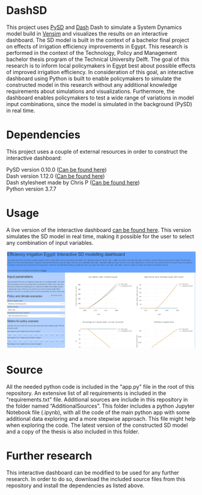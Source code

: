 # DashSD
This project uses <a href="https://pysd.readthedocs.io/en/master/">PySD</a> and <a href="https://dash.plotly.com/">Dash</a> Dash to simulate a System Dynamics model build in <a href="https://vensim.com/">Vensim</a> and visualizes the results on an interactive dashboard. The SD model is built in the context of a bachelor final project on effects of irrigation efficiency improvements in Egypt. This research is performed in the context of the Technology, Policy and Management bachelor thesis program of the Technical University Delft. The goal of this research is to inform local policymakers in Egypt best about possible effects of improved irrigation efficiency. In consideration of this goal, an interactive dashboard using Python is built to enable policymakers to simulate the constructed model in this research without any additional knowledge requirements about simulations and visualizations. Furthermore, the dashboard enables policymakers to test a wide range of variations in model input combinations, since the model is simulated in the background (PySD) in real time.

# Dependencies
This project uses a couple of external resources in order to construct the interactive dashboard:

PySD version 0.10.0 (<a href="https://pysd.readthedocs.io/en/master/">Can be found here</a>) <br>
Dash version 1.12.0 (<a href="https://dash.plotly.com/">Can be found here</a>) <br>
Dash stylesheet made by Chris P (<a href="https://codepen.io/chriddyp/pen/dZVMbK">Can be found here</a>) <br>
Python version 3.7.7 <br>

# Usage
A live version of the interactive dashboard <a href="http://dashsd.herokuapp.com/">can be found here</a>. This version simulates the SD model in real time, making it possible for the user to select any combination of input variables. 

![Alt text](AdditionalSources/DashSDScreenshot.jpg?raw=true "Live version")

# Source
All the needed python code is included in the "app.py" file in the root of this repository. An extensive list of all requirements is included in the "requirements.txt" file. 
Additional sources are include in this repository in the folder named “AdditionalSources”. This folder includes a python Jupyter Notebook file (.ipynb), with all the code of the main python app with some additional data exploring and a more stepwise approach. This file might help when exploring the code. The latest version of the constructed SD model and a copy of the thesis is also included in this folder. 

# Further research
This interactive dashboard can be modified to be used for any further research. In order to do so, download the included source files from this repository and install the dependencies as listed above. 
